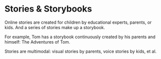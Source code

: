 # Stories & Storybooks

Online stories are created for children by educational experts, parents, or kids. And a series of stories make up a storybook.

For example, Tom has a storybook continuously created by his parents and himself: The Adventures of Tom.

Stories are multimodal: visual stories by parents, voice stories by kids, et al.

